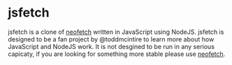 # jsfetch
jsfetch is a clone of [neofetch](https://github.com/dylanaraps/neofetch) written in JavaScript using NodeJS.
jsfetch is designed to be a fan project by @toddmcintire to learn more about how JavaScript and NodeJS work. It is not desgined to be run in any serious capicaty, if you are looking for something more stable please use [neofetch](https://github.com/dylanaraps/neofetch).
